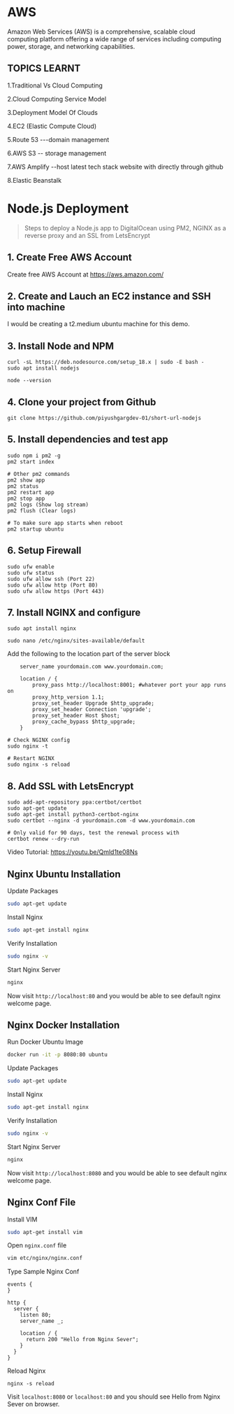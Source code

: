 
# AWS

Amazon Web Services (AWS) is a comprehensive, scalable cloud computing platform offering a wide range of services including computing power, storage, and networking capabilities.

## TOPICS LEARNT

1.Traditional Vs Cloud Computing

2.Cloud Computing Service Model 

3.Deployment Model Of Clouds

4.EC2 (Elastic Compute Cloud)

5.Route 53 ---domain management

6.AWS S3 -- storage management

7.AWS Amplify --host latest tech stack website with directly through github

8.Elastic Beanstalk 



# Node.js Deployment

> Steps to deploy a Node.js app to DigitalOcean using PM2, NGINX as a reverse proxy and an SSL from LetsEncrypt

## 1. Create Free AWS Account
Create free AWS Account at https://aws.amazon.com/

## 2. Create and Lauch an EC2 instance and SSH into machine
I would be creating a t2.medium ubuntu machine for this demo.

## 3. Install Node and NPM
```
curl -sL https://deb.nodesource.com/setup_18.x | sudo -E bash -
sudo apt install nodejs

node --version
```

## 4. Clone your project from Github
```
git clone https://github.com/piyushgargdev-01/short-url-nodejs
```

## 5. Install dependencies and test app
```
sudo npm i pm2 -g
pm2 start index

# Other pm2 commands
pm2 show app
pm2 status
pm2 restart app
pm2 stop app
pm2 logs (Show log stream)
pm2 flush (Clear logs)

# To make sure app starts when reboot
pm2 startup ubuntu
```

## 6. Setup Firewall
```
sudo ufw enable
sudo ufw status
sudo ufw allow ssh (Port 22)
sudo ufw allow http (Port 80)
sudo ufw allow https (Port 443)
```

## 7. Install NGINX and configure
```
sudo apt install nginx

sudo nano /etc/nginx/sites-available/default
```
Add the following to the location part of the server block
```
    server_name yourdomain.com www.yourdomain.com;

    location / {
        proxy_pass http://localhost:8001; #whatever port your app runs on
        proxy_http_version 1.1;
        proxy_set_header Upgrade $http_upgrade;
        proxy_set_header Connection 'upgrade';
        proxy_set_header Host $host;
        proxy_cache_bypass $http_upgrade;
    }
```
```
# Check NGINX config
sudo nginx -t

# Restart NGINX
sudo nginx -s reload
```

## 8. Add SSL with LetsEncrypt
```
sudo add-apt-repository ppa:certbot/certbot
sudo apt-get update
sudo apt-get install python3-certbot-nginx
sudo certbot --nginx -d yourdomain.com -d www.yourdomain.com

# Only valid for 90 days, test the renewal process with
certbot renew --dry-run
```
Video Tutorial: https://youtu.be/Qmld1te08Ns

## Nginx Ubuntu Installation

Update Packages
```sh
sudo apt-get update
```

Install Nginx
```sh
sudo apt-get install nginx
```

Verify Installation
```sh
sudo nginx -v
```
Start Nginx Server
```sh
nginx
```

Now visit `http://localhost:80` and you would be able to see default nginx welcome page.

## Nginx Docker Installation

Run Docker Ubuntu Image
```sh
docker run -it -p 8080:80 ubuntu
```

Update Packages
```sh
sudo apt-get update
```

Install Nginx
```sh
sudo apt-get install nginx
```

Verify Installation
```sh
sudo nginx -v
```
Start Nginx Server
```sh
nginx
```
Now visit `http://localhost:8080` and you would be able to see default nginx welcome page.

## Nginx Conf File

Install VIM
```sh
sudo apt-get install vim
```

Open `nginx.conf` file
```sh
vim etc/nginx/nginx.conf
```

Type Sample Nginx Conf
```
events {
}

http {
  server {
    listen 80;
    server_name _;
    
    location / {
      return 200 "Hello from Nginx Sever";
    }
  }
}
```

Reload Nginx
```
nginx -s reload
```

Visit `localhost:8080` or `localhost:80` and you should see Hello from Nginx Sever on browser.
